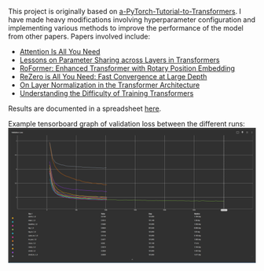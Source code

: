This project is originally based on [a-PyTorch-Tutorial-to-Transformers](https://github.com/sgrvinod/a-PyTorch-Tutorial-to-Transformers).
I have made heavy modifications involving hyperparameter configuration and implementing various methods to improve the performance of the model from other papers.
Papers involved include:
* [Attention Is All You Need](https://arxiv.org/abs/1706.03762)
* [Lessons on Parameter Sharing across Layers in Transformers](https://arxiv.org/abs/2104.06022)
* [RoFormer: Enhanced Transformer with Rotary Position Embedding](https://arxiv.org/abs/2104.09864)
* [ReZero is All You Need: Fast Convergence at Large Depth](https://arxiv.org/abs/2003.04887)
* [On Layer Normalization in the Transformer Architecture](https://arxiv.org/abs/2002.04745)
* [Understanding the Difficulty of Training Transformers](https://arxiv.org/abs/2004.08249)

Results are documented in a spreadsheet [here](https://docs.google.com/spreadsheets/d/1WziFCNZVuQsMLb3RkwV1WOVajbR0igsOZVzZGb_QwTk/edit?usp=sharing).

Example tensorboard graph of validation loss between the different runs:
![tensorboard](readme/tensorboard_preview.png)
